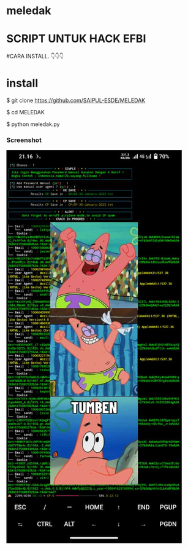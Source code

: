 # meledak
# SCRIPT UNTUK HACK EFBI
#CARA INSTALL. 👇👇👇
# install

$ git clone https://github.com/SAIPUL-ESDE/MELEDAK

$ cd MELEDAK

$ python meledak.py

### Screenshot
<img src="https://github.com/SAIPUL-ESDE/MELEDAK/blob/main/IMG_20230130_211735_697.jpg" />
